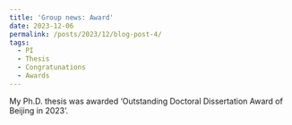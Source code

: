 ```yaml
---
title: 'Group news: Award'
date: 2023-12-06
permalink: /posts/2023/12/blog-post-4/
tags:
  - PI
  - Thesis
  - Congratunations
  - Awards
---
```


My Ph.D. thesis was awarded ‘Outstanding Doctoral Dissertation Award of Beijing in 2023’.
